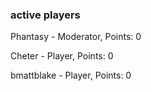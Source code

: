 ### active players
Phantasy - Moderator, Points: 0

Cheter - Player, Points: 0

bmattblake - Player, Points: 0
